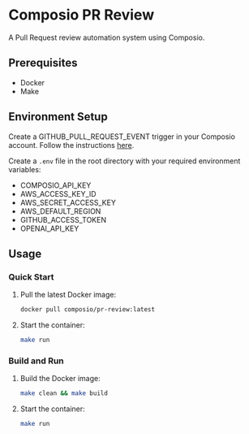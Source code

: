 # Composio PR Review

A Pull Request review automation system using Composio.

## Prerequisites

- Docker
- Make

## Environment Setup

Create a GITHUB_PULL_REQUEST_EVENT trigger in your Composio account. Follow the instructions [here](https://docs.composio.dev/introduction/intro/quickstart_3).

Create a `.env` file in the root directory with your required environment variables:
- COMPOSIO_API_KEY
- AWS_ACCESS_KEY_ID
- AWS_SECRET_ACCESS_KEY
- AWS_DEFAULT_REGION
- GITHUB_ACCESS_TOKEN
- OPENAI_API_KEY

## Usage

### Quick Start

1. Pull the latest Docker image:
   ```bash
   docker pull composio/pr-review:latest
   ```

2. Start the container:
   ```bash
   make run
   ```


### Build and Run

1. Build the Docker image:
   ```bash
   make clean && make build
   ```

2. Start the container:
   ```bash
   make run
   ```